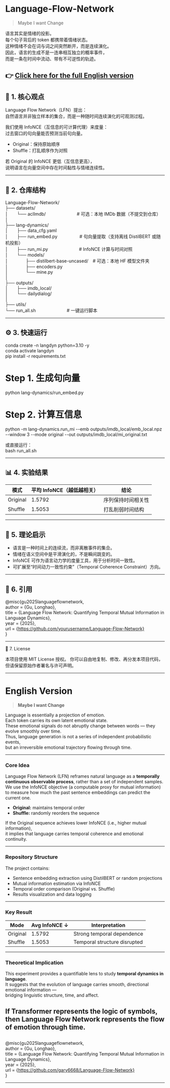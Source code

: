 # Language-Flow-Network

> Maybe I want Change

语言其实是情绪的投影。  
每个句子背后的 token 都携带着情绪状态。  
这种情绪不会在词与词之间突然断开，而是连续演化。  
因此，语言的生成不是一连串相互独立的概率事件，  
而是一条在时间中流动、带有不可逆性的轨迹。

👉 [**Click here for the full English version**](#english-version)
---

## 🧩 1. 核心观点

Language Flow Network（LFN）提出：  
自然语言并非独立样本的集合，而是一种随时间连续演化的可观测过程。  

我们使用 InfoNCE（互信息的可计算代理）来度量：  
过去窗口的句向量能否预测当前句向量。  

- Original：保持原始顺序  
- Shuffle：打乱顺序作为对照  

若 Original 的 InfoNCE 更低（互信息更高），  
说明语言在向量空间中存在时间黏性与情绪连续性。



---

## 📂 2. 仓库结构

Language-Flow-Network/  
├── datasets/  
│  └── aclImdb/       # 可选：本地 IMDb 数据（不提交到仓库）  
│  
├── lang-dynamics/  
│  ├── data_cfg.yaml  
│  ├── run_embed.py     # 句向量提取（支持离线 DistilBERT 或随机投影）  
│  ├── run_mi.py       # InfoNCE 计算与时间对照  
│  └── models/  
│    ├── distilbert-base-uncased/ # 可选：本地 HF 模型文件夹  
│    ├── encoders.py  
│    └── mine.py  
│  
├── outputs/  
│  ├── imdb_local/  
│  └── dailydialog/  
│  
├── utils/  
└── run_all.sh       # 一键运行脚本

---

## ⚙️ 3. 快速运行

conda create -n langdyn python=3.10 -y  
conda activate langdyn  
pip install -r requirements.txt  

# Step 1. 生成句向量  
python lang-dynamics/run_embed.py  

# Step 2. 计算互信息  
python -m lang-dynamics.run_mi --emb outputs/imdb_local/emb_local.npz --window 3 --mode original --out outputs/imdb_local/mi_original.txt  

或直接运行：  
bash run_all.sh  

---

## 📊 4. 实验结果

| 模式 | 平均 InfoNCE（越低越相关） | 结论 |
|------|-----------------------------|------|
| Original | 1.5792 | 序列保持时间相关性 |
| Shuffle  | 1.5053 | 打乱削弱时间结构 |

---

## 🧠 5. 理论启示

- 语言是一种时间上的连续流，而非离散事件的集合。  
- 情绪在语义空间中是平滑演化的，不是瞬间跳变的。  
- InfoNCE 可作为语言动力学的度量工具，用于分析时间一致性。  
- 可扩展至“时间动力一致性约束”（Temporal Coherence Constraint）方向。

---

## 🧾 6. 引用

@misc{gu2025languageflownetwork,  
  author = {Gu, Longhao},  
  title  = {Language Flow Network: Quantifying Temporal Mutual Information in Language Dynamics},  
  year   = {2025},  
  url    = {https://github.com/yourusername/Language-Flow-Network}  
}

---

📜 7. License

本项目使用 MIT License 授权。
你可以自由地复制、修改、再分发本项目代码，
但请保留原始作者署名与许可声明。

---

# English Version

> **Maybe I want Change**

Language is essentially a projection of emotion.  
Each token carries its own latent emotional state.  
These emotional signals do not abruptly change between words — they evolve smoothly over time.  
Thus, language generation is not a series of independent probabilistic events,  
but an irreversible emotional trajectory flowing through time.

---

### Core Idea

Language Flow Network (LFN) reframes natural language as a **temporally continuous observable process**, rather than a set of independent samples.  
We use the InfoNCE objective (a computable proxy for mutual information) to measure how much the past sentence embeddings can predict the current one.

- **Original:** maintains temporal order  
- **Shuffle:** randomly reorders the sequence  

If the Original sequence achieves lower InfoNCE (i.e., higher mutual information),  
it implies that language carries temporal coherence and emotional continuity.

---

### Repository Structure

The project contains:
- Sentence embedding extraction using DistilBERT or random projections  
- Mutual information estimation via InfoNCE  
- Temporal order comparison (Original vs. Shuffle)  
- Results visualization and data logging  

---

### Key Result

| Mode | Avg InfoNCE ↓ | Interpretation |
|------|----------------|----------------|
| Original | 1.5792 | Strong temporal dependence |
| Shuffle | 1.5053 | Temporal structure disrupted |

---

### Theoretical Implication

This experiment provides a quantifiable lens to study **temporal dynamics in language**.  
It suggests that the evolution of language carries smooth, directional emotional information —  
bridging linguistic structure, time, and affect.  

If Transformer represents the logic of symbols,  
then **Language Flow Network** represents the **flow of emotion through time**.
---

## 

@misc{gu2025languageflownetwork,  
  author = {Gu, Longhao},  
  title  = {Language Flow Network: Quantifying Temporal Mutual Information in Language Dynamics},  
  year   = {2025},  
  url    = {https://github.com/gary6668/Language-Flow-Network}  
}

---
